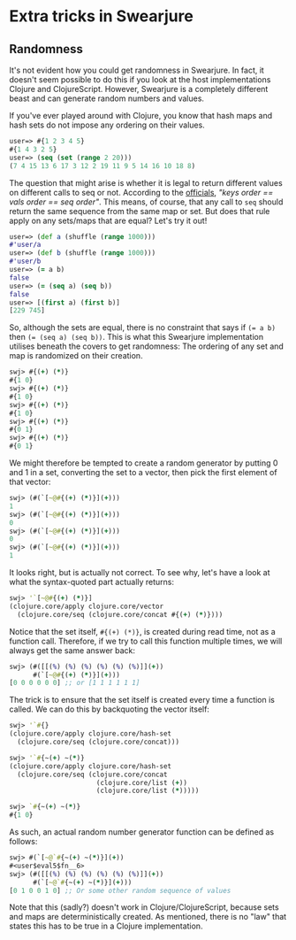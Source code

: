 # Extra tricks in Swearjure

## Randomness

It's not evident how you could get randomness in Swearjure. In fact, it doesn't
seem possible to do this if you look at the host implementations Clojure and
ClojureScript. However, Swearjure is a completely different beast and can
generate random numbers and values.

If you've ever played around with Clojure, you know that hash maps and hash sets
do not impose any ordering on their values.

```clj
user=> #{1 2 3 4 5}
#{1 4 3 2 5}
user=> (seq (set (range 2 20)))
(7 4 15 13 6 17 3 12 2 19 11 9 5 14 16 10 18 8)
```

The question that might arise is whether it is legal to return different values
on different calls to seq or not. According to the [officials][clj-1302], *"keys
order == vals order == seq order"*. This means, of course, that any call to
`seq` should return the same sequence from the same map or set. But does that
rule apply on any sets/maps that are equal? Let's try it out!

[clj-1302]: http://dev.clojure.org/jira/browse/CLJ-1302 "CLJ-1302"

```clj
user=> (def a (shuffle (range 1000)))
#'user/a
user=> (def b (shuffle (range 1000)))
#'user/b
user=> (= a b)
false
user=> (= (seq a) (seq b))
false
user=> [(first a) (first b)]
[229 745]
```

So, although the sets are equal, there is no constraint that says if `(= a b)`
then `(= (seq a) (seq b))`. This is what this Swearjure implementation utilises
beneath the covers to get randomness: The ordering of any set and map is
randomized on their creation.

```clj
swj> #{(+) (*)}
#{1 0}
swj> #{(+) (*)}
#{1 0}
swj> #{(+) (*)}
#{1 0}
swj> #{(+) (*)}
#{0 1}
swj> #{(+) (*)}
#{0 1}
```

We might therefore be tempted to create a random generator by putting 0 and 1 in
a set, converting the set to a vector, then pick the first element of that
vector:

```clj
swj> (#(`[~@#{(+) (*)}](+)))
1
swj> (#(`[~@#{(+) (*)}](+)))
0
swj> (#(`[~@#{(+) (*)}](+)))
0
swj> (#(`[~@#{(+) (*)}](+)))
1
```

It looks right, but is actually not correct. To see why, let's have a look at
what the syntax-quoted part actually returns:

```clj
swj> '`[~@#{(+) (*)}]
(clojure.core/apply clojure.core/vector
  (clojure.core/seq (clojure.core/concat #{(+) (*)})))
```

Notice that the set itself, `#{(+) (*)}`, is created during read time, not as a
function call. Therefore, if we try to call this function multiple times, we
will always get the same answer back:

```clj
swj> (#([[(%) (%) (%) (%) (%) (%)]](+))
      #(`[~@#{(+) (*)}](+)))
[0 0 0 0 0 0] ;; or [1 1 1 1 1 1]
```

The trick is to ensure that the set itself is created every time a function is
called. We can do this by backquoting the vector itself:

```clj
swj> '`#{}
(clojure.core/apply clojure.core/hash-set
  (clojure.core/seq (clojure.core/concat)))

swj> '`#{~(+) ~(*)}
(clojure.core/apply clojure.core/hash-set
  (clojure.core/seq (clojure.core/concat
                      (clojure.core/list (+))
                      (clojure.core/list (*)))))

swj> `#{~(+) ~(*)}
#{1 0}
```

As such, an actual random number generator function can be defined as follows:

```clj
swj> #(`[~@`#{~(+) ~(*)}](+))
#<user$eval5$fn__6>
swj> (#([[(%) (%) (%) (%) (%) (%)]](+))
      #(`[~@`#{~(+) ~(*)}](+)))
[0 1 0 0 1 0] ;; Or some other random sequence of values
```

Note that this (sadly?) doesn't work in Clojure/ClojureScript, because sets and
maps are deterministically created. As mentioned, there is no "law" that states
this has to be true in a Clojure implementation.
